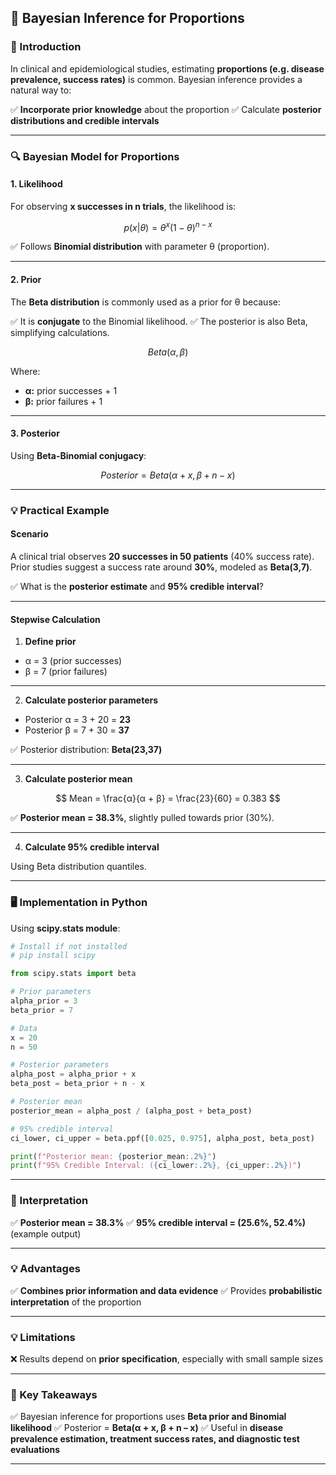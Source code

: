## **🧬 Bayesian Inference for Proportions**

### **📖 Introduction**

In clinical and epidemiological studies, estimating **proportions (e.g. disease prevalence, success rates)** is common. Bayesian inference provides a natural way to:

✅ **Incorporate prior knowledge** about the proportion
✅ Calculate **posterior distributions and credible intervals**

---

### **🔍 Bayesian Model for Proportions**

#### **1. Likelihood**

For observing **x successes in n trials**, the likelihood is:

$$
p(x|θ) = θ^x (1-θ)^{n-x}
$$

✅ Follows **Binomial distribution** with parameter θ (proportion).

---

#### **2. Prior**

The **Beta distribution** is commonly used as a prior for θ because:

✅ It is **conjugate** to the Binomial likelihood.
✅ The posterior is also Beta, simplifying calculations.

$$
Beta(α, β)
$$

Where:

* **α:** prior successes + 1
* **β:** prior failures + 1

---

#### **3. Posterior**

Using **Beta-Binomial conjugacy**:

$$
Posterior = Beta(α + x, β + n - x)
$$

---

### **💡 Practical Example**

#### **Scenario**

A clinical trial observes **20 successes in 50 patients** (40% success rate). Prior studies suggest a success rate around **30%**, modeled as **Beta(3,7)**.

✅ What is the **posterior estimate** and **95% credible interval**?

---

#### **Stepwise Calculation**

1. **Define prior**

* α = 3 (prior successes)
* β = 7 (prior failures)

---

2. **Calculate posterior parameters**

* Posterior α = 3 + 20 = **23**
* Posterior β = 7 + 30 = **37**

✅ Posterior distribution: **Beta(23,37)**

---

3. **Calculate posterior mean**

$$
Mean = \frac{α}{α + β}
= \frac{23}{60}
= 0.383
$$

✅ **Posterior mean = 38.3%**, slightly pulled towards prior (30%).

---

4. **Calculate 95% credible interval**

Using Beta distribution quantiles.

---

### **🖥️ Implementation in Python**

Using **scipy.stats module**:

```python
# Install if not installed
# pip install scipy

from scipy.stats import beta

# Prior parameters
alpha_prior = 3
beta_prior = 7

# Data
x = 20
n = 50

# Posterior parameters
alpha_post = alpha_prior + x
beta_post = beta_prior + n - x

# Posterior mean
posterior_mean = alpha_post / (alpha_post + beta_post)

# 95% credible interval
ci_lower, ci_upper = beta.ppf([0.025, 0.975], alpha_post, beta_post)

print(f"Posterior mean: {posterior_mean:.2%}")
print(f"95% Credible Interval: ({ci_lower:.2%}, {ci_upper:.2%})")
```

---

### **🔑 Interpretation**

✅ **Posterior mean = 38.3%**
✅ **95% credible interval = (25.6%, 52.4%)** (example output)

---

### **💡 Advantages**

✅ **Combines prior information and data evidence**
✅ Provides **probabilistic interpretation** of the proportion

---

### **💡 Limitations**

❌ Results depend on **prior specification**, especially with small sample sizes

---

### **🎯 Key Takeaways**

✅ Bayesian inference for proportions uses **Beta prior and Binomial likelihood**
✅ Posterior = **Beta(α + x, β + n – x)**
✅ Useful in **disease prevalence estimation, treatment success rates, and diagnostic test evaluations**

---
